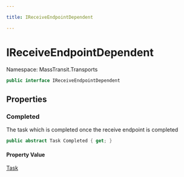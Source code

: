 ```yaml
---

title: IReceiveEndpointDependent

---
```


# IReceiveEndpointDependent

Namespace: MassTransit.Transports

```csharp
public interface IReceiveEndpointDependent
```

## Properties

### **Completed**

The task which is completed once the receive endpoint is completed

```csharp
public abstract Task Completed { get; }
```

#### Property Value

[Task](https://learn.microsoft.com/en-us/dotnet/api/system.threading.tasks.task)<br/>
